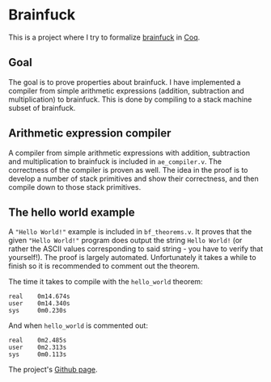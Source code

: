 Brainfuck
=========

This is a project where I try to formalize
[brainfuck](http://en.wikipedia.org/wiki/Brainfuck) in
[Coq](http://en.wikipedia.org/wiki/Coq).

Goal
---

The goal is to prove properties about brainfuck. I have implemented a compiler
from simple arithmetic expressions (addition, subtraction and multiplication) to
brainfuck. This is done by compiling to a stack machine subset of brainfuck.

Arithmetic expression compiler
------------------------------

A compiler from simple arithmetic expressions with addition, subtraction and
multiplication to brainfuck is included in `ae_compiler.v`. The correctness of
the compiler is proven as well. The idea in the proof is to develop a number of
stack primitives and show their correctness, and then compile down to those
stack primitives.

The hello world example
-----------------------

A `"Hello World!"` example is included in `bf_theorems.v`. It proves that the
given `"Hello World!"` program does output the string `Hello World!` (or rather
the ASCII values corresponding to said string - you have to verify that
yourself!). The proof is largely automated. Unfortunately it takes a while to
finish so it is recommended to comment out the theorem.

The time it takes to compile with the `hello_world` theorem:

    real    0m14.674s
    user    0m14.340s
    sys     0m0.230s

And when `hello_world` is commented out:

    real    0m2.485s
    user    0m2.313s
    sys     0m0.113s

The project's [Github page](https://github.com/reynir/Brainfuck/).
